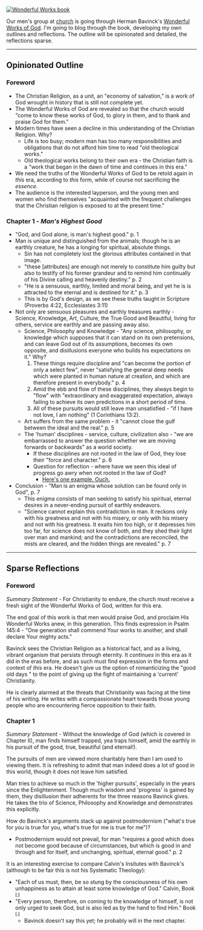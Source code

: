 <div className="postImageContainer"><a href="https://www.wtsbooks.com/products/the-wonderful-works-of-god-9781733627221?variant=12437042790447"><img src="/blogpost/wonderful-works.jpg" className="postImage" alt="Wonderful Works book" title="sweet doxological 😍" /></a></div>

Our men's group at [church](https://www.arcopc.org) is going through Herman Bavinck's [Wonderful Works of God](https://www.wtsbooks.com/products/the-wonderful-works-of-god-9781733627221?variant=12437042790447). I'm going to blog through the book, developing my own outlines and reflections. The outline will be opinionated and detailed, the reflections sparse.

---
## Opinionated Outline

### Foreword
- The Christian Religion, as a unit, an "economy of salvation," is a work of God wrought in history that is still not complete yet.
- The Wonderful Works of God are revealed so that the church would "come to know these works of God, to glory in them, and to thank and praise God for them."
- Modern times have seen a decline in this understanding of the Christian Religion. Why?
	- Life is too busy; modern man has too many responsibilities and obligations that do not afford him time to read "old theological works."
	- Old theological works belong to their own era - the Christian faith is a "work that  began in the dawn of time and continues in this era."
- We need the truths of the Wonderful Works of God to be retold again in _this_ era, according to _this_ form, while of course not sacrificing the _essence_.
- The audience is the interested layperson, and the young men and women who find themselves "acquainted with the frequent challenges that the Christian religion is exposed to at the present time."

### Chapter 1 - _Man's Highest Good_
- "God, and God alone, is man's highest good." p. 1
- Man is unique and distinguished from the animals; though he is an earthly creature, he has a longing for spiritual, absolute things.
	- Sin has not completely lost the glorious attributes contained in that image.
	- "these [attributes] are enough not merely to constitute him guilty but also to testify of his former grandeur and to remind him continually of his Divine calling and heavenly destiny." p. 2
	- "He is a sensuous, earthly, limited and moral being, and yet he is is attracted to the eternal and is destined for it." p. 3
	- This is by God's design, as we see these truths taught in Scripture (Proverbs 4:22, Ecclesiastes 3:11)
- Not only are sensuous pleasures and earthly treasures earthly - Science, Knowledge, Art, Culture, the True Good and Beautiful, living for others, service are earthly and are passing away also.
	- Science, Philosophy and Knowledge - "Any science, philosophy, or knowledge which supposes that it can stand on its own pretensions, and can leave God out of its assumptions, becomes its own opposite, and disillusions everyone who builds his expectations on it." Why?
		1. These things require discipline and "can become the portion of only a select few", never "satisfying the general deep needs which were planted in human nature at creation, and which are therefore present in everybody." p. 4
		2. Amid the ebb and flow of these disciplines, they always begin to "flow" with "extraordinary and exaggerated expectation, always failing to achieve its own predictions in a short period of time.
		3. All of these pursuits would still leave man unsatisfied - "if I have not love, I am nothing" (1 Corinthians 13:2).
	- Art suffers from the same problem - it "cannot close the gulf between the ideal and the real." p. 5
	- The 'human' disciplines - service, culture, civilization also - "we are embarrassed to answer the question whether we are moving forwards or backwards" as a world society.
		- If these disciplines are not rooted in the law of God, they lose their "force and character." p. 6
		- Question for reflection - where have we seen this ideal of progress go awry when not rooted in the law of God?
			- [Here's one example. Ouch.](https://twitter.com/FreeBlckThought/status/1560309212063748096)
- Conclusion - "Man is an enigma whose solution can be found only in God", p. 7
	- This enigma consists of man seeking to satisfy his spiritual, eternal desires in a never-ending pursuit of earthly endeavors.
	- "Science cannot explain this contradiction in man. It reckons only with his greatness and not with his misery, or only with his misery and not with his greatness. It exalts him too high, or it depresses him too far, for science does not know of both, and they shed their light over man and mankind; and the contradictions are reconciled, the mists are cleared, and the hidden things are revealed." p. 7


---
## Sparse Reflections

### Foreword
_Summary Statement_ - For Christianity to endure, the church must receive a fresh sight of the Wonderful Works of God, written for this era.

The end goal of this work is that men would praise God, and proclaim His Wonderful Works anew, in this generation. This finds expression in Psalm 145:4 - "One generation shall commend Your works to another, and shall declare Your mighty acts." 

Bavinck sees the Christian Religion as a historical fact, and as a living, vibrant organism that persists through eternity. It _continues_ in this era as it did in the eras before, and as such must find expression in the forms and context of _this_ era. He doesn't give us the option of romanticizing the "good old days " to the point of giving up the fight of maintaining a 'current' Christianity.

He is clearly alarmed at the threats that Christianity was facing at the time of his writing. He writes with a compassionate heart towards those young people who are encountering fierce opposition to their faith.

### Chapter 1
_Summary Statement_ - Without the knowledge of God (which is covered in Chapter II), man finds himself trapped, yea traps himself, amid the earthly in his pursuit of the good, true, beautiful (and eternal!).

The pursuits of men are viewed more charitably here than I am used to viewing them. It is refreshing to admit that man indeed does a lot of good in this world, though it does not leave him satisfied. 

Man tries to achieve so much in the 'higher pursuits', especially in the years since the Enlightenment. Though much wisdom and 'progress' is gained by them, they disillusion their adherents for the three reasons Bavinck gives. He takes the trio of Science, Philosophy and Knowledge and demonstrates this explicitly.

How do Bavinck's arguments stack up against postmodernism ("what's true for you is true for you, what's true for me is true for me")?
- Postmodernism would not prevail, for man "requires a good which does not become good because of circumstances, but which is good in and through and for itself, and unchanging, spiritual, eternal good." p. 2

It is an interesting exercise to compare Calvin's Insitutes with Bavinck's (although to be fair this is not his Systematic Theology):
- "Each of us must, then, be so stung by the consciousness of his own unhappiness as to attain at least some knowledge of God." Calvin, Book I.I
- "Every person, therefore, on coming to the knowledge of himself, is not only urged to seek God, but is also led as by the hand to find Him." Book I.I
	- Bavinck doesn't say this yet; he probably will in the next chapter.
